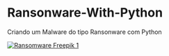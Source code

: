 # Ransonware-With-Python
Criando um Malware do tipo Ransonware com Python

[![Ransomware Freepik 1](https://i.im.ge/2024/06/27/VTnWPJ.ransomware-freepik-1.jpeg)](https://im.ge/i/VTnWPJ)


